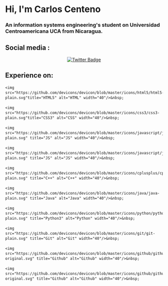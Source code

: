 <h1>Hi, I'm Carlos Centeno</h1>

<h3>
An information systems engineering's student on Universidad Centroamericana UCA from Nicaragua.
</h3>

<h2>
Social media :
</h2>


<div id="badges" align="center">
<a href="https://twitter.com/CarlosSuspect" target="">
<img src ="https://img.shields.io/twitter/follow/CarlosSuspect?label=Follow%20me%20on%20%40CarlosSuspect&logo=twitter&style=for-the-badge" alt="Twitter Badge" />
</a>
</div>
<h2>
Experience on:
</h2>

<div align="leftssssssssssssssssssssssssssssssssssss">

    <img src="https://github.com/devicons/devicon/blob/master/icons/html5/html5-plain.svg"title="HTML5" alt="HTML" width="40"/>&nbsp;

    <img src="https://github.com/devicons/devicon/blob/master/icons/css3/css3-plain.svg"title="CSS3" alt="CSS" width="40"/>&nbsp;

    <img src="https://github.com/devicons/devicon/blob/master/icons/javascript/javascript-plain.svg" title="JS" alt="JS" width="40"/>&nbsp;

    <img src="https://github.com/devicons/devicon/blob/master/icons/javascript/javascript-plain.svg" title="JS" alt="JS" width="40"/>&nbsp;

    <img src="https://github.com/devicons/devicon/blob/master/icons/cplusplus/cplusplus-plain.svg" title="C++" alt="C++" width="40"/>&nbsp;

    <img src="https://github.com/devicons/devicon/blob/master/icons/java/java-plain.svg" title="Java" alt="Java" width="40"/>&nbsp;

    <img src="https://github.com/devicons/devicon/blob/master/icons/python/python-plain.svg" title="Python3" alt="Python" width="40"/>&nbsp;

    <img src="https://github.com/devicons/devicon/blob/master/icons/git/git-plain.svg" title="Git" alt="Git" width="40"/>&nbsp;

    <img src="https://github.com/devicons/devicon/blob/master/icons/github/github-original.svg" title="Github" alt="Github" width="40"/>&nbsp;

    <img src="https://github.com/devicons/devicon/blob/master/icons/github/github-original.svg" title="Github" alt="Github" width="40"/>&nbsp;


</div>
